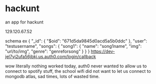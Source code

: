 # hackunt
an app for hackunt


129.120.67.52

schema ex
{
  "_id": { "$oid": "671d5da9845d0acd5a5b0ddc" },
  "user": "testusername",
  "songs": {
    "song1": {
      "name": "song1name",
      "img": "url/to/img",
      "genre": "genreforsong"
    }
  }
}
https://dev-jel7yj2ufa56jbkj.us.auth0.com/login/callback


wow literally nothing worked today, auth0 never wanted to allow us to connect to spotify stuff, the school wifi did not want to let us connect to mongodb atlas, sad times, lots of wasted time.